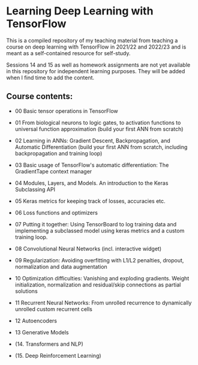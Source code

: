 # Learning Deep Learning with TensorFlow

This is a compiled repository of my teaching material from teaching a course on deep learning with TensorFlow in 2021/22 and 2022/23 and is meant as a self-contained resource for self-study. 

Sessions 14 and 15 as well as homework assignments are not yet available in this repository for independent learning purposes. They will be added when I find time to add the content.

## Course contents:

- 00 Basic tensor operations in TensorFlow


- 01 From biological neurons to logic gates, to activation functions to universal function approximation (build your first ANN from scratch)


- 02 Learning in ANNs: Gradient Descent, Backpropagation, and Automatic Differentiation (build your first ANN from scratch, including backpropagation and training loop)


- 03 Basic usage of TensorFlow's automatic differentiation: The GradientTape context manager


- 04 Modules, Layers, and Models. An introduction to the Keras Subclassing API


- 05 Keras metrics for keeping track of losses, accuracies etc.


- 06 Loss functions and optimizers


- 07 Putting it together: Using TensorBoard to log training data and implementing a subclassed model using keras metrics and a custom training loop.


- 08 Convolutional Neural Networks (incl. interactive widget)


- 09 Regularization: Avoiding overfitting with L1/L2 penalties, dropout, normalization and data augmentation


- 10 Optimization difficulties: Vanishing and exploding gradients. Weight initialization, normalization and residual/skip connections as partial solutions


- 11 Recurrent Neural Networks: From unrolled recurrence to dynamically unrolled custom recurrent cells


- 12 Autoencoders


- 13 Generative Models


- (14. Transformers and NLP)


- (15. Deep Reinforcement Learning)
